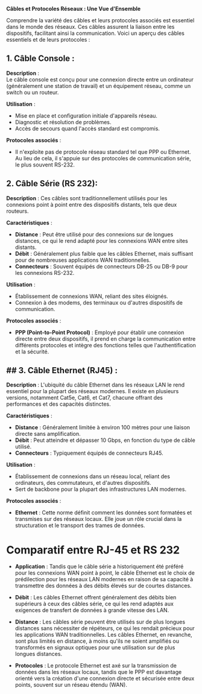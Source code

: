 **Câbles et Protocoles Réseaux : Une Vue d'Ensemble**

Comprendre la variété des câbles et leurs protocoles associés est essentiel dans le monde des réseaux. Ces câbles assurent la liaison entre les dispositifs, facilitant ainsi la communication. Voici un aperçu des câbles essentiels et de leurs protocoles :

## 1. **Câble Console** :

**Description** :  
Le câble console est conçu pour une connexion directe entre un ordinateur (généralement une station de travail) et un équipement réseau, comme un switch ou un routeur.

**Utilisation** :

- Mise en place et configuration initiale d'appareils réseau.
- Diagnostic et résolution de problèmes.
- Accès de secours quand l'accès standard est compromis.

**Protocoles associés** :

- Il n'exploite pas de protocole réseau standard tel que PPP ou Ethernet. Au lieu de cela, il s'appuie sur des protocoles de communication série, le plus souvent RS-232.

## 2. **Câble Série** (RS 232):

**Description** : Ces câbles sont traditionnellement utilisés pour les connexions point à point entre des dispositifs distants, tels que deux routeurs.

**Caractéristiques** :

- **Distance** : Peut être utilisé pour des connexions sur de longues distances, ce qui le rend adapté pour les connexions WAN entre sites distants.
- **Débit** : Généralement plus faible que les câbles Ethernet, mais suffisant pour de nombreuses applications WAN traditionnelles.
- **Connecteurs** : Souvent équipés de connecteurs DB-25 ou DB-9 pour les connexions RS-232.

**Utilisation** :
- Établissement de connexions WAN, reliant des sites éloignés.
- Connexion à des modems, des terminaux ou d'autres dispositifs de communication.

**Protocoles associés** :
- **PPP (Point-to-Point Protocol)** : Employé pour établir une connexion directe entre deux dispositifs, il prend en charge la communication entre différents protocoles et intègre des fonctions telles que l'authentification et la sécurité.

## ## 3. **Câble Ethernet** (RJ45) :

**Description** : L'ubiquité du câble Ethernet dans les réseaux LAN le rend essentiel pour la plupart des réseaux modernes. Il existe en plusieurs versions, notamment Cat5e, Cat6, et Cat7, chacune offrant des performances et des capacités distinctes.

**Caractéristiques** :
- **Distance** : Généralement limitée à environ 100 mètres pour une liaison directe sans amplification.
- **Débit** : Peut atteindre et dépasser 10 Gbps, en fonction du type de câble utilisé.
- **Connecteurs** : Typiquement équipés de connecteurs RJ45.

**Utilisation** :
- Établissement de connexions dans un réseau local, reliant des ordinateurs, des commutateurs, et d'autres dispositifs.
- Sert de backbone pour la plupart des infrastructures LAN modernes.

**Protocoles associés** :
- **Ethernet** : Cette norme définit comment les données sont formatées et transmises sur des réseaux locaux. Elle joue un rôle crucial dans la structuration et le transport des trames de données.

# Comparatif entre RJ-45 et RS 232

- **Application** : Tandis que le câble série a historiquement été préféré pour les connexions WAN point à point, le câble Ethernet est le choix de prédilection pour les réseaux LAN modernes en raison de sa capacité à transmettre des données à des débits élevés sur de courtes distances.
    
- **Débit** : Les câbles Ethernet offrent généralement des débits bien supérieurs à ceux des câbles série, ce qui les rend adaptés aux exigences de transfert de données à grande vitesse des LAN.
    
- **Distance** : Les câbles série peuvent être utilisés sur de plus longues distances sans nécessiter de répéteurs, ce qui les rendait précieux pour les applications WAN traditionnelles. Les câbles Ethernet, en revanche, sont plus limités en distance, à moins qu'ils ne soient amplifiés ou transformés en signaux optiques pour une utilisation sur de plus longues distances.
    
- **Protocoles** : Le protocole Ethernet est axé sur la transmission de données dans les réseaux locaux, tandis que le PPP est davantage orienté vers la création d'une connexion directe et sécurisée entre deux points, souvent sur un réseau étendu (WAN).